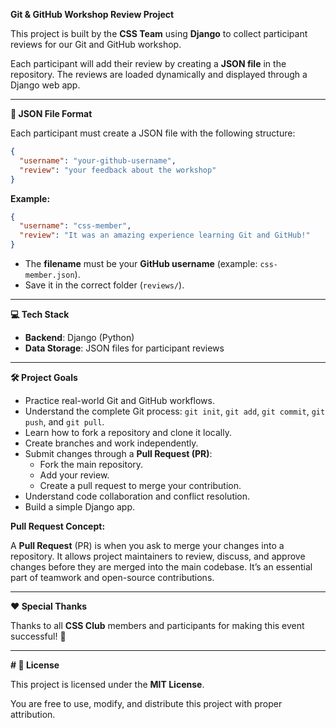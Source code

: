 **Git & GitHub Workshop Review Project**

This project is built by the **CSS Team** using **Django** to collect participant reviews for our Git and GitHub workshop.

Each participant will add their review by creating a **JSON file** in the repository.
The reviews are loaded dynamically and displayed through a Django web app.

---

**📄 JSON File Format**

Each participant must create a JSON file with the following structure:

```json
{
  "username": "your-github-username",
  "review": "your feedback about the workshop"
}
```

**Example:**

```json
{
  "username": "css-member",
  "review": "It was an amazing experience learning Git and GitHub!"
}
```

- The **filename** must be your **GitHub username** (example: `css-member.json`).
- Save it in the correct folder (`reviews/`).

---

**💻 Tech Stack**

- **Backend**: Django (Python)
- **Data Storage**: JSON files for participant reviews

---

**🛠️ Project Goals**

- Practice real-world Git and GitHub workflows.
- Understand the complete Git process: `git init`, `git add`, `git commit`, `git push`, and `git pull`.
- Learn how to fork a repository and clone it locally.
- Create branches and work independently.
- Submit changes through a **Pull Request (PR)**:
  - Fork the main repository.
  - Add your review.
  - Create a pull request to merge your contribution.
- Understand code collaboration and conflict resolution.
- Build a simple Django app.

**Pull Request Concept:**

A **Pull Request** (PR) is when you ask to merge your changes into a repository. It allows project maintainers to review, discuss, and approve changes before they are merged into the main codebase. It’s an essential part of teamwork and open-source contributions.

---

**❤️ Special Thanks**

Thanks to all **CSS Club** members and participants for making this event successful! 🚀

---

**# 📜 License**

This project is licensed under the **MIT License**.

You are free to use, modify, and distribute this project with proper attribution.&#x20;

